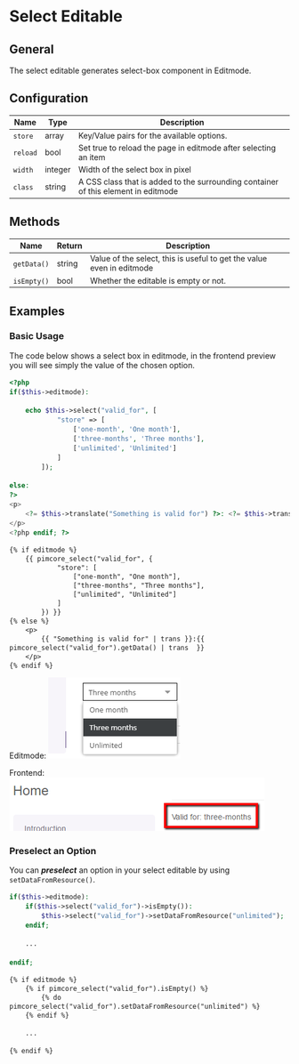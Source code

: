 # Select Editable

## General

The select editable generates select-box component in Editmode.

## Configuration

| Name     | Type    | Description                                                                        |
|----------|---------|------------------------------------------------------------------------------------|
| `store`  | array   | Key/Value pairs for the available options.                                         |
| `reload` | bool    | Set true to reload the page in editmode after selecting an item                    |
| `width`  | integer | Width of the select box in pixel                                                   |
| `class`  | string  | A CSS class that is added to the surrounding container of this element in editmode |

## Methods

| Name        | Return | Description                                                           |
|-------------|--------|-----------------------------------------------------------------------|
| `getData()` | string | Value of the select, this is useful to get the value even in editmode |
| `isEmpty()` | bool   | Whether the editable is empty or not.                                 |

## Examples

### Basic Usage

The code below shows a select box in editmode,
in the frontend preview you will see simply the value of the chosen option.

<div class="code-section">


```php
<?php
if($this->editmode):

    echo $this->select("valid_for", [
            "store" => [
                ['one-month', 'One month'],
                ['three-months', 'Three months'],
                ['unlimited', 'Unlimited']
            ]
        ]);

else:
?>
<p>
    <?= $this->translate("Something is valid for") ?>: <?= $this->translate($this->select("valid_for")->getData()) ?>
</p>
<?php endif; ?>
```

```twig
{% if editmode %}
    {{ pimcore_select("valid_for", {
            "store": [
                ["one-month", "One month"],
                ["three-months", "Three months"],
                ["unlimited", "Unlimited"]
            ]
        }) }}
{% else %}
    <p>
        {{ "Something is valid for" | trans }}:{{ pimcore_select("valid_for").getData() | trans  }}
    </p>
{% endif %}
```
</div>

Editmode:
![Select editable in editmode](../../img/editables_select_editmode_preview.png)

Frontend:
![Select editable in frontend](../../img/editables_select_frontend_preview.png)

### Preselect an Option

You can ***preselect*** an option in your select editable by using `setDataFromResource()`.

```php
if($this->editmode):
    if($this->select("valid_for")->isEmpty()):
        $this->select("valid_for")->setDataFromResource("unlimited");
    endif;
    
    ...
    
endif;
```

```twig
{% if editmode %}
    {% if pimcore_select("valid_for").isEmpty() %}
        {% do pimcore_select("valid_for").setDataFromResource("unlimited") %}
    {% endif %}
    
    ...
    
{% endif %}
```

